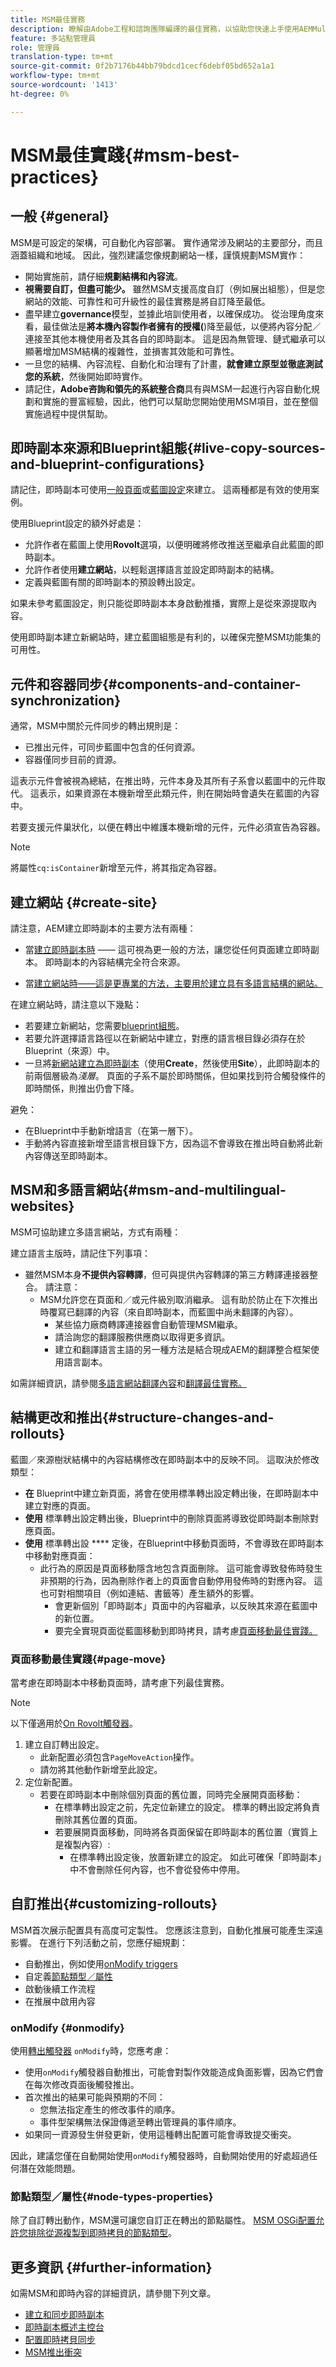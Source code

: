 ```yaml
---
title: MSM最佳實務
description: 瞭解由Adobe工程和諮詢團隊編譯的最佳實務，以協助您快速上手使用AEMMulti Site Manager。
feature: 多站點管理員
role: 管理員
translation-type: tm+mt
source-git-commit: 0f2b7176b44bb79bdcd1cecf6debf05bd652a1a1
workflow-type: tm+mt
source-wordcount: '1413'
ht-degree: 0%

---
```



# MSM最佳實踐{#msm-best-practices}

## 一般 {#general}

MSM是可設定的架構，可自動化內容部署。 實作通常涉及網站的主要部分，而且涵蓋組織和地域。 因此，強烈建議您像規劃網站一樣，謹慎規劃MSM實作：

* 開始實施前，請仔細&#x200B;**規劃結構和內容流**。
* **視需要自訂，但盡可能少。** 雖然MSM支援高度自訂（例如展出組態），但是您網站的效能、可靠性和可升級性的最佳實務是將自訂降至最低。
* 盡早建立&#x200B;**governance**&#x200B;模型，並據此培訓使用者，以確保成功。 從治理角度來看，最佳做法是&#x200B;**將本機內容製作者擁有的授權(**)降至最低，以便將內容分配／連接至其他本機使用者及其各自的即時副本。 這是因為無管理、鏈式繼承可以顯著增加MSM結構的複雜性，並損害其效能和可靠性。
* 一旦您的結構、內容流程、自動化和治理有了計畫，**就會建立原型並徹底測試您的系統**，然後開始即時實作。
* 請記住，**Adobe咨詢和領先的系統整合商**&#x200B;具有與MSM一起進行內容自動化規劃和實施的豐富經驗，因此，他們可以幫助您開始使用MSM項目，並在整個實施過程中提供幫助。

## 即時副本來源和Blueprint組態{#live-copy-sources-and-blueprint-configurations}

請記住，即時副本可使用[一般頁面](creating-live-copies.md#creating-a-live-copy-of-a-page)或[藍圖設定](creating-live-copies.md#creating-a-live-copy-of-a-site-from-a-blueprint-configuration)來建立。 這兩種都是有效的使用案例。

使用Blueprint設定的額外好處是：

* 允許作者在藍圖上使用&#x200B;**Rovolt**&#x200B;選項，以便明確將修改推送至繼承自此藍圖的即時副本。
* 允許作者使用&#x200B;**建立網站**，以輕鬆選擇語言並設定即時副本的結構。
* 定義與藍圖有關的即時副本的預設轉出設定。

如果未參考藍圖設定，則只能從即時副本本身啟動推播，實際上是從來源提取內容。

使用即時副本建立新網站時，建立藍圖組態是有利的，以確保完整MSM功能集的可用性。

## 元件和容器同步{#components-and-container-synchronization}

通常，MSM中關於元件同步的轉出規則是：

* 已推出元件，可同步藍圖中包含的任何資源。
* 容器僅同步目前的資源。

這表示元件會被視為總結，在推出時，元件本身及其所有子系會以藍圖中的元件取代。 這表示，如果資源在本機新增至此類元件，則在開始時會遺失在藍圖的內容中。

若要支援元件巢狀化，以便在轉出中維護本機新增的元件，元件必須宣告為容器。

>[!NOTE]
>
>將屬性`cq:isContainer`新增至元件，將其指定為容器。

## 建立網站 {#create-site}

請注意，AEM建立即時副本的主要方法有兩種：

* 當[建立即時副本時](creating-live-copies.md#creating-a-live-copy-of-a-page) —— 這可視為更一般的方法，讓您從任何頁面建立即時副本。 即時副本的內容結構完全符合來源。

* 當[建立網站時——這是更專業的方法，主要用於建立具有多語言結構的網站。](creating-live-copies.md#creating-a-live-copy-of-a-site-from-a-blueprint-configuration)

在建立網站時，請注意以下幾點：

* 若要建立新網站，您需要[blueprint組態](creating-live-copies.md#managing-blueprint-configurations)。
* 若要允許選擇語言路徑以在新網站中建立，對應的語言根目錄必須存在於Blueprint（來源）中。
* 一旦將[新網站建立為即時副本](creating-live-copies.md#creating-a-live-copy-of-a-site-from-a-blueprint-configuration)（使用&#x200B;**Create**，然後使用&#x200B;**Site**），此即時副本的前兩個層級為&#x200B;*淺層*。 頁面的子系不屬於即時關係，但如果找到符合觸發條件的即時關係，則推出仍會下降。

避免：

* 在Blueprint中手動新增語言（在第一層下）。
* 手動將內容直接新增至語言根目錄下方，因為這不會導致在推出時自動將此新內容傳送至即時副本。

## MSM和多語言網站{#msm-and-multilingual-websites}

MSM可協助建立多語言網站，方式有兩種：

建立語言主版時，請記住下列事項：

* 雖然MSM本身&#x200B;**不提供內容轉譯**，但可與提供內容轉譯的第三方轉譯連接器整合。 請注意：
   * MSM允許您在頁面和／或元件級別取消繼承。 這有助於防止在下次推出時覆寫已翻譯的內容（來自即時副本，而藍圖中尚未翻譯的內容）。
      * 某些協力廠商轉譯連接器會自動管理MSM繼承。
      * 請洽詢您的翻譯服務供應商以取得更多資訊。
      * 建立和翻譯語言主語的另一種方法是結合現成AEM的翻譯整合框架使用語言副本。

如需詳細資訊，請參閱[多語言網站翻譯內容](/help/sites-cloud/administering/translation/overview.md)和[翻譯最佳實務。](/help/sites-cloud/administering/translation/best-practices.md)

## 結構更改和推出{#structure-changes-and-rollouts}

藍圖／來源樹狀結構中的內容結構修改在即時副本中的反映不同。 這取決於修改類型：

* **在** Blueprint中建立新頁面，將會在使用標準轉出設定轉出後，在即時副本中建立對應的頁面。
* **使用** 標準轉出設定轉出後，Blueprint中的刪除頁面將導致從即時副本刪除對應頁面。
* **使用** 標準轉出設 **** 定後，在Blueprint中移動頁面時，不會導致在即時副本中移動對應頁面：
   * 此行為的原因是頁面移動隱含地包含頁面刪除。 這可能會導致發佈時發生非預期的行為，因為刪除作者上的頁面會自動停用發佈時的對應內容。 這也可對相關項目（例如連結、書籤等）產生額外的影響。
      * 會更新個別「即時副本」頁面中的內容繼承，以反映其來源在藍圖中的新位置。
      * 要完全實現頁面從藍圖移動到即時拷貝，請考慮[頁面移動最佳實踐。](#page-move)

### 頁面移動最佳實踐{#page-move}

當考慮在即時副本中移動頁面時，請考慮下列最佳實務。

>[!NOTE]
>
>以下僅適用於[On Rovolt觸發器](live-copy-sync-config.md#rollout-triggers)。

1. 建立自訂轉出設定。
   * 此新配置必須包含`PageMoveAction`操作。
   * 請勿將其他動作新增至此設定。
1. 定位新配置。
   * 若要在即時副本中刪除個別頁面的舊位置，同時完全展開頁面移動：
      * 在標準轉出設定之前，先定位新建立的設定。 標準的轉出設定將負責刪除其舊位置的頁面。
      * 若要展開頁面移動，同時將各頁面保留在即時副本的舊位置（實質上是複製內容）:
         * 在標準轉出設定後，放置新建立的設定。 如此可確保「即時副本」中不會刪除任何內容，也不會從發佈中停用。

## 自訂推出{#customizing-rollouts}

MSM首次展示配置具有高度可定製性。 您應該注意到，自動化推展可能產生深遠影響。 在進行下列活動之前，您應仔細規劃：

* 自動推出，例如使用[onModify triggers](#onmodify)
* 自定義[節點類型／屬性](#node-types-properties)
* 啟動後續工作流程
* 在推展中啟用內容

### onModify {#onmodify}

使用[轉出觸發器](live-copy-sync-config.md#rollout-triggers) `onModify`時，您應考慮：

* 使用`onModify`觸發器自動推出，可能會對製作效能造成負面影響，因為它們會在每次修改頁面後觸發推出。
* 首次推出的結果可能與預期的不同：
   * 您無法指定產生的修改事件的順序。
   * 事件型架構無法保證傳遞至轉出管理員的事件順序。
* 如果同一資源發生併發更新，使用這種轉出配置可能會導致提交衝突。

因此，建議您僅在自動開始使用`onModify`觸發器時，自動開始使用的好處超過任何潛在效能問題。

### 節點類型／屬性{#node-types-properties}

除了自訂轉出動作，MSM還可讓您自訂正在轉出的節點屬性。 [MSM OSGi配置允許您排除從源複製到即時拷貝的節點類型](live-copy-sync-config.md#excluding-properties-and-node-types-from-synchronization)。

## 更多資訊 {#further-information}

如需MSM和即時內容的詳細資訊，請參閱下列文章。

* [建立和同步即時副本](creating-live-copies.md)
* [即時副本概述主控台](live-copy-overview.md)
* [配置即時拷貝同步](live-copy-sync-config.md)
* [MSM推出衝突](rollout-conflicts.md)
